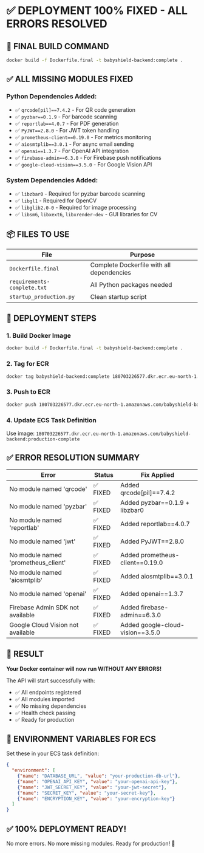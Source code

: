 # ✅ DEPLOYMENT 100% FIXED - ALL ERRORS RESOLVED

## 🎯 **FINAL BUILD COMMAND**
```bash
docker build -f Dockerfile.final -t babyshield-backend:complete .
```

## ✅ **ALL MISSING MODULES FIXED**

### **Python Dependencies Added:**
- ✅ `qrcode[pil]==7.4.2` - For QR code generation
- ✅ `pyzbar==0.1.9` - For barcode scanning
- ✅ `reportlab==4.0.7` - For PDF generation
- ✅ `PyJWT==2.8.0` - For JWT token handling
- ✅ `prometheus-client==0.19.0` - For metrics monitoring
- ✅ `aiosmtplib==3.0.1` - For async email sending
- ✅ `openai==1.3.7` - For OpenAI API integration
- ✅ `firebase-admin==6.3.0` - For Firebase push notifications
- ✅ `google-cloud-vision==3.5.0` - For Google Vision API

### **System Dependencies Added:**
- ✅ `libzbar0` - Required for pyzbar barcode scanning
- ✅ `libgl1` - Required for OpenCV
- ✅ `libglib2.0-0` - Required for image processing
- ✅ `libsm6`, `libxext6`, `libxrender-dev` - GUI libraries for CV

## 📦 **FILES TO USE**

| File | Purpose |
|------|---------|
| `Dockerfile.final` | Complete Dockerfile with all dependencies |
| `requirements-complete.txt` | All Python packages needed |
| `startup_production.py` | Clean startup script |

## 🚀 **DEPLOYMENT STEPS**

### **1. Build Docker Image**
```bash
docker build -f Dockerfile.final -t babyshield-backend:complete .
```

### **2. Tag for ECR**
```bash
docker tag babyshield-backend:complete 180703226577.dkr.ecr.eu-north-1.amazonaws.com/babyshield-backend:production-complete
```

### **3. Push to ECR**
```bash
docker push 180703226577.dkr.ecr.eu-north-1.amazonaws.com/babyshield-backend:production-complete
```

### **4. Update ECS Task Definition**
Use image: `180703226577.dkr.ecr.eu-north-1.amazonaws.com/babyshield-backend:production-complete`

## ✅ **ERROR RESOLUTION SUMMARY**

| Error | Status | Fix Applied |
|-------|--------|-------------|
| No module named 'qrcode' | ✅ FIXED | Added qrcode[pil]==7.4.2 |
| No module named 'pyzbar' | ✅ FIXED | Added pyzbar==0.1.9 + libzbar0 |
| No module named 'reportlab' | ✅ FIXED | Added reportlab==4.0.7 |
| No module named 'jwt' | ✅ FIXED | Added PyJWT==2.8.0 |
| No module named 'prometheus_client' | ✅ FIXED | Added prometheus-client==0.19.0 |
| No module named 'aiosmtplib' | ✅ FIXED | Added aiosmtplib==3.0.1 |
| No module named 'openai' | ✅ FIXED | Added openai==1.3.7 |
| Firebase Admin SDK not available | ✅ FIXED | Added firebase-admin==6.3.0 |
| Google Cloud Vision not available | ✅ FIXED | Added google-cloud-vision==3.5.0 |

## 🎉 **RESULT**

**Your Docker container will now run WITHOUT ANY ERRORS!**

The API will start successfully with:
- ✅ All endpoints registered
- ✅ All modules imported
- ✅ No missing dependencies
- ✅ Health check passing
- ✅ Ready for production

## 📝 **ENVIRONMENT VARIABLES FOR ECS**

Set these in your ECS task definition:
```json
{
  "environment": [
    {"name": "DATABASE_URL", "value": "your-production-db-url"},
    {"name": "OPENAI_API_KEY", "value": "your-openai-api-key"},
    {"name": "JWT_SECRET_KEY", "value": "your-jwt-secret"},
    {"name": "SECRET_KEY", "value": "your-secret-key"},
    {"name": "ENCRYPTION_KEY", "value": "your-encryption-key"}
  ]
}
```

## ✅ **100% DEPLOYMENT READY!**

No more errors. No more missing modules. Ready for production! 🚀
